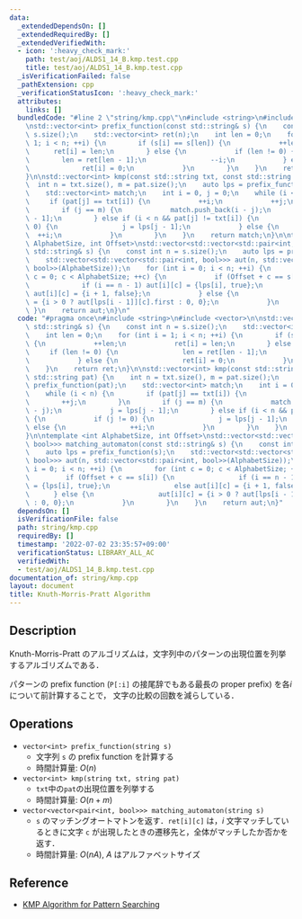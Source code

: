```yaml
---
data:
  _extendedDependsOn: []
  _extendedRequiredBy: []
  _extendedVerifiedWith:
  - icon: ':heavy_check_mark:'
    path: test/aoj/ALDS1_14_B.kmp.test.cpp
    title: test/aoj/ALDS1_14_B.kmp.test.cpp
  _isVerificationFailed: false
  _pathExtension: cpp
  _verificationStatusIcon: ':heavy_check_mark:'
  attributes:
    links: []
  bundledCode: "#line 2 \"string/kmp.cpp\"\n#include <string>\n#include <vector>\n\
    \nstd::vector<int> prefix_function(const std::string& s) {\n    const int n =\
    \ s.size();\n    std::vector<int> ret(n);\n    int len = 0;\n    for (int i =\
    \ 1; i < n; ++i) {\n        if (s[i] == s[len]) {\n            ++len;\n      \
    \      ret[i] = len;\n        } else {\n            if (len != 0) {\n        \
    \        len = ret[len - 1];\n                --i;\n            } else {\n   \
    \             ret[i] = 0;\n            }\n        }\n    }\n    return ret;\n\
    }\n\nstd::vector<int> kmp(const std::string txt, const std::string pat) {\n  \
    \  int n = txt.size(), m = pat.size();\n    auto lps = prefix_function(pat);\n\
    \    std::vector<int> match;\n    int i = 0, j = 0;\n    while (i < n) {\n   \
    \     if (pat[j] == txt[i]) {\n            ++i;\n            ++j;\n        }\n\
    \        if (j == m) {\n            match.push_back(i - j);\n            j = lps[j\
    \ - 1];\n        } else if (i < n && pat[j] != txt[i]) {\n            if (j !=\
    \ 0) {\n                j = lps[j - 1];\n            } else {\n              \
    \  ++i;\n            }\n        }\n    }\n    return match;\n}\n\ntemplate <int\
    \ AlphabetSize, int Offset>\nstd::vector<std::vector<std::pair<int, bool>>> matching_automaton(const\
    \ std::string& s) {\n    const int n = s.size();\n    auto lps = prefix_function(s);\n\
    \    std::vector<std::vector<std::pair<int, bool>>> aut(n, std::vector<std::pair<int,\
    \ bool>>(AlphabetSize));\n    for (int i = 0; i < n; ++i) {\n        for (int\
    \ c = 0; c < AlphabetSize; ++c) {\n            if (Offset + c == s[i]) {\n   \
    \             if (i == n - 1) aut[i][c] = {lps[i], true};\n                else\
    \ aut[i][c] = {i + 1, false};\n            } else {\n                aut[i][c]\
    \ = {i > 0 ? aut[lps[i - 1]][c].first : 0, 0};\n            }\n        }\n   \
    \ }\n    return aut;\n}\n"
  code: "#pragma once\n#include <string>\n#include <vector>\n\nstd::vector<int> prefix_function(const\
    \ std::string& s) {\n    const int n = s.size();\n    std::vector<int> ret(n);\n\
    \    int len = 0;\n    for (int i = 1; i < n; ++i) {\n        if (s[i] == s[len])\
    \ {\n            ++len;\n            ret[i] = len;\n        } else {\n       \
    \     if (len != 0) {\n                len = ret[len - 1];\n                --i;\n\
    \            } else {\n                ret[i] = 0;\n            }\n        }\n\
    \    }\n    return ret;\n}\n\nstd::vector<int> kmp(const std::string txt, const\
    \ std::string pat) {\n    int n = txt.size(), m = pat.size();\n    auto lps =\
    \ prefix_function(pat);\n    std::vector<int> match;\n    int i = 0, j = 0;\n\
    \    while (i < n) {\n        if (pat[j] == txt[i]) {\n            ++i;\n    \
    \        ++j;\n        }\n        if (j == m) {\n            match.push_back(i\
    \ - j);\n            j = lps[j - 1];\n        } else if (i < n && pat[j] != txt[i])\
    \ {\n            if (j != 0) {\n                j = lps[j - 1];\n            }\
    \ else {\n                ++i;\n            }\n        }\n    }\n    return match;\n\
    }\n\ntemplate <int AlphabetSize, int Offset>\nstd::vector<std::vector<std::pair<int,\
    \ bool>>> matching_automaton(const std::string& s) {\n    const int n = s.size();\n\
    \    auto lps = prefix_function(s);\n    std::vector<std::vector<std::pair<int,\
    \ bool>>> aut(n, std::vector<std::pair<int, bool>>(AlphabetSize));\n    for (int\
    \ i = 0; i < n; ++i) {\n        for (int c = 0; c < AlphabetSize; ++c) {\n   \
    \         if (Offset + c == s[i]) {\n                if (i == n - 1) aut[i][c]\
    \ = {lps[i], true};\n                else aut[i][c] = {i + 1, false};\n      \
    \      } else {\n                aut[i][c] = {i > 0 ? aut[lps[i - 1]][c].first\
    \ : 0, 0};\n            }\n        }\n    }\n    return aut;\n}"
  dependsOn: []
  isVerificationFile: false
  path: string/kmp.cpp
  requiredBy: []
  timestamp: '2022-07-02 23:35:57+09:00'
  verificationStatus: LIBRARY_ALL_AC
  verifiedWith:
  - test/aoj/ALDS1_14_B.kmp.test.cpp
documentation_of: string/kmp.cpp
layout: document
title: Knuth-Morris-Pratt Algorithm
---
```


## Description

Knuth-Morris-Pratt のアルゴリズムは，文字列中のパターンの出現位置を列挙するアルゴリズムである．

パターンの prefix function (`P[:i]` の接尾辞でもある最長の proper prefix) を各$i$について前計算することで， 文字の比較の回数を減らしている．

## Operations

- `vector<int> prefix_function(string s)`
    - 文字列 `s` の prefix function を計算する
    - 時間計算量: $O(n)$
- `vector<int> kmp(string txt, string pat)`
    - `txt`中の`pat`の出現位置を列挙する
    - 時間計算量: $O(n + m)$
- `vector<vector<pair<int, bool>>> matching_automaton(string s)`
    - `s` のマッチングオートマトンを返す．`ret[i][c]` は，$i$ 文字マッチしているときに文字 `c` が出現したときの遷移先と，全体がマッチしたか否かを返す．
    - 時間計算量: $O(nA)$, $A$ はアルファベットサイズ

## Reference

- [KMP Algorithm for Pattern Searching](https://www.geeksforgeeks.org/kmp-algorithm-for-pattern-searching/)